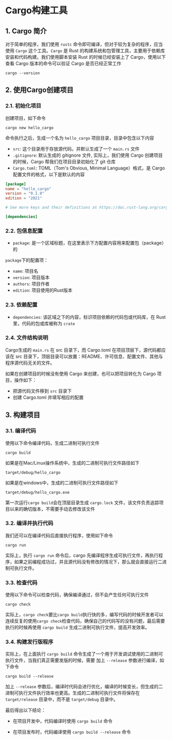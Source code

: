 # Cargo构建工具

## 1. Cargo 简介

对于简单的程序，我们使用 `rustc` 命令即可编译，但对于较为复杂的程序，应当使用 `Cargo` 这个工具。`Cargo` 是 Rust 的构建系统和包管理工具，主要用于依赖库安装和代码构建。我们使用脚本安装 Rust 的时候已经安装上了 Cargo，使用以下查看 Cargo 版本的命令可以验证 Cargo 是否已经正常工作

```shell
cargo --version
```

## 2. 使用Cargo创建项目

### 2.1. 初始化项目

创建项目，如下命令

```shell
cargo new hello_cargo
```

命令执行之后，生成一个名为 `hello_cargo` 项目目录，目录中包含以下内容

- `src`: 这个目录用于存放源代码，并默认生成了一个 `main.rs` 文件
- `.gitignore`: 默认生成的 gitignore 文件, 实际上，我们使用 Cargo 创建项目的时候，Cargo 帮我们在项目目录初始化了 git 仓库
- `Cargo.toml`: TOML（Tom's Obvious, Minimal Language）格式，是 Cargo 配置文件的格式，以下是默认的内容

```toml
[package]
name = "hello_cargo"
version = "0.1.0"
edition = "2021"

# See more keys and their definitions at https://doc.rust-lang.org/cargo/reference/manifest.html

[dependencies]
```

### 2.2. 包信息配置

- `package`: 是一个区域标题，在这里表示下方配置内容用来配置包（package）的

`package`下的配置项：

- `name`: 项目名
- `version`: 项目版本
- `authors`: 项目作者
- `edition`: 项目使用的Rust版本

### 2.3. 依赖配置

- `dependencies`: 该区域之下的内容，标识项目依赖的代码包或代码库，在 Rust 里，代码的包或库被称为 `crate`

### 2.4. 文件结构说明

Cargo生成的 `main.rs` 在 src 目录下，而 Cargo.toml 在项目顶层下，源代码都应该在 src 目录下，顶层目录可以放置：README、许可信息、配置文件、其他与程序源代码无关的文件。

如果在创建项目的时候没有使用 Cargo 来创建，也可以把项目转化为 Cargo 项目，操作如下：

- 把源代码文件移到 `src` 目录下
- 创建 Cargo.toml 并填写相应的配置

## 3. 构建项目

### 3.1. 编译代码

使用以下命令编译代码，生成二进制可执行文件

```shell-script
cargo build
```

如果是在Mac/Linux操作系统中，生成的二进制可执行文件路径如下

```shell-script
target/debug/hello_cargo
```

如果是在windows中，生成的二进制可执行文件路径如下

```shell-script
target/debug/hello_cargo.exe
```

第一次运行`cargo build`会在顶层目录生成 `cargo.lock` 文件，该文件负责追踪项目以来的确切版本，不需要手动去修改该文件

### 3.2. 编译并执行代码

我们还可以在编译代码后直接执行程序，使用如下命令

```shell
cargo run 
```

实际上，执行 `cargo run` 命令后，cargo 先编译程序生成可执行文件，再执行程序，如果之前编程成功过，并且源代码没有修改的情况下，那么就会直接运行二进制可执行文件。

### 3.3. 检查代码

使用以下命令可以检查代码，确保编译通过，但不会产生任何可执行文件

```shell
cargo check
```

实际上，`cargo check`要比`cargo build`执行快的多，编写代码的时候开发者可以连续反复的使用`cargo check`检查代码，确保自己的代码写的没有问题，最后需要执行的时候再使用 `cargo build` 生成二进制可执行文件，提高开发效率。

### 3.4. 构建发行版程序

实际上，在上面执行 `cargo build` 命令生成了一个用于开发调试使用的二进制可执行文件，当我们真正需要发版的时候，需要 加上 `--release` 参数进行编译，如下命令

```shell
cargo build --release
```

加上 `--release` 参数后，编译时代码会进行优化，编译的时候变长，但生成的二进制可执行文件执行效率也更高。生成的二进制可执行文件将保存在 `target/release` 目录中，而不是 `target/debug` 目录中。

最后得出以下结论：

- 在项目开发中，代码编译时使用 `cargo build` 命令

- 在项目发布时，代码编译使用 `cargo build --release` 命令

